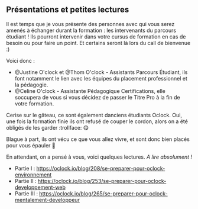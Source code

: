 ## Présentations et petites lectures  Il est temps que je vous présente des personnes avec qui vous serez amenés à échanger durant la formation : les intervenants du parcours étudiant ! Ils pourront intervenir dans votre cursus de formation en cas de besoin ou pour faire un point. Et certains seront là lors du call de bienvenue :)  Voici donc : - @Justine O'clock et @Thom O'clock - Assistants Parcours Étudiant, ils font notamment le lien avec les équipes du placement professionnel et la pédagogie.  - @Celine O'clock - Assistante Pédagogique Certifications, elle soccupera de vous si vous décidez de passer le Titre Pro à la fin de votre formation.  Cerise sur le gâteau, ce sont également danciens étudiants Oclock. Oui, une fois la formation finie ils ont refusé de couper le cordon, alors on a été obligés de les garder :trollface: :yum:  Blague à part, ils ont vécu ce que vous allez vivre, et sont donc bien placés pour vous épauler :muscle:  En attendant, on a pensé à vous, voici quelques lectures. *A lire absolument !* - Partie I : https://oclock.io/blog/208/se-preparer-pour-oclock-environnement - Partie II : https://oclock.io/blog/253/se-preparer-pour-oclock-developpement-web - Partie III : https://oclock.io/blog/265/se-preparer-pour-oclock-mentalement-developpeur
